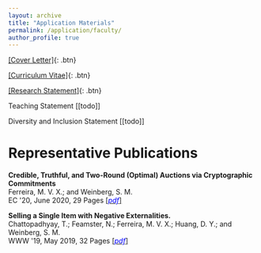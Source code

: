 ```yaml
---
layout: archive
title: "Application Materials"
permalink: /application/faculty/
author_profile: true
---
```


[[Cover Letter]](/files/application/faculty/cover-letter.pdf){: .btn}

[[Curriculum Vitae]](/files/application/vita-job-market.pdf){: .btn}

[[Research Statement]](/files/application/research-statement.pdf){: .btn}

Teaching Statement [[todo]]

Diversity and Inclusion Statement [[todo]]

# Representative Publications

<b>Credible, Truthful, and Two-Round (Optimal) Auctions via Cryptographic Commitments</b>
<br>Ferreira, M. V. X.; and Weinberg, S. M.
<br> EC '20, June 2020, 29 Pages [[<span style="color:blue">*pdf*</span>]](https://arxiv.org/pdf/2004.01598.pdf)

<b>Selling a Single Item with Negative Externalities.</b>
<br>Chattopadhyay, T.; Feamster, N.; Ferreira, M. V. X.; Huang, D. Y.; and Weinberg, S. M.
<br> WWW '19, May 2019, 32 Pages [[<span style="color:blue">*pdf*</span>]](https://arxiv.org/pdf/1902.10008.pdf)